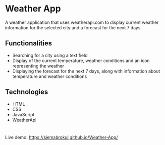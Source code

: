 # Weather App

A weather application that uses weatherapi.com to display current weather information for the selected city and a forecast for the next 7 days. 

## Functionalities 

* Searching for a city using a text field 
* Display of the current temperature, weather conditions and an icon representing the weather
* Displaying the forecast for the next 7 days, along with information about temperature and weather conditions


## Technologies

* HTML
* CSS
* JavaScript
* WeatherApi

#
Live demo: https://siemabrokul.github.io/Weather-App/
